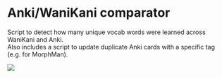 # Anki/WaniKani comparator
Script to detect how many unique vocab words were learned across WaniKani and Anki.  
Also includes a script to update duplicate Anki cards with a specific tag (e.g. for MorphMan).

![](https://raw.githubusercontent.com/ThisIsntTheWay/anki_wanikani_assimilator/main/resources/terminal.svg)